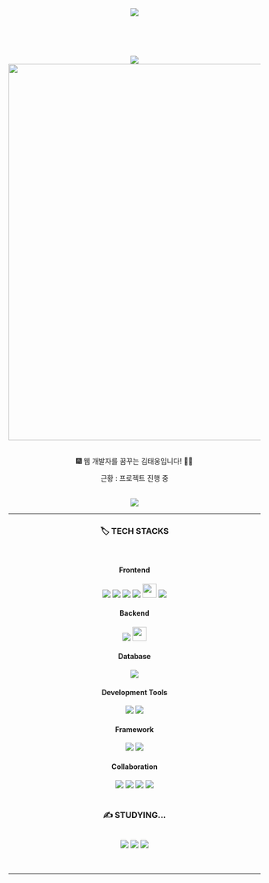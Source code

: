 <div align="center">
<img src="https://capsule-render.vercel.app/api?type=wave&color=auto&height=300&section=header&text=Hello%20I'm%20Taeung&fontSize=90" />

<br><br><br>

<img src="https://github-readme-stats.vercel.app/api?username=yksr7948&theme=blue-green">

<br>
<img src="http://poot97.dothome.co.kr/TextGenerator/picture/city2.gif" style="width:750px;">
<br>
<br>
<p>🎆 웹 개발자를 꿈꾸는 김태웅입니다! 👨‍💻</p>
<p> 근황 : 프로젝트 진행 중</p>
<br>
<img src="https://img.shields.io/badge/yksr7949@gmail.com-EA4335?style=flat&logo=google&logoColor=white">
<br>
<hr>
  <h3> 🏷️ TECH STACKS </h3>
  <br>
  
  <h4>Frontend</h4>
  <img src="https://img.shields.io/badge/HTML5-E34F26?style=for-the-badge&logo=html5&logoColor=white">
  <img src="https://img.shields.io/badge/CSS-239120?&style=for-the-badge&logo=css3&logoColor=white">
  <img src="https://img.shields.io/badge/JavaScript-F7DF1E?style=for-the-badge&logo=JavaScript&logoColor=white">
  <img src="https://img.shields.io/badge/jQuery-0769AD?style=for-the-badge&logo=jquery&logoColor=white">
  <img src="https://img.shields.io/badge/AJax-007396?style=for-the-badge&logo=Java&logoColor=white" height="28px;">
  <img src="https://img.shields.io/badge/React-20232A?style=for-the-badge&logo=react&logoColor=61DAFB">
  
  <br>

  <h4>Backend</h4>
  <img src="https://img.shields.io/badge/Java-ED8B00?style=for-the-badge&logo=openjdk&logoColor=white">
  <img src="https://img.shields.io/badge/MyBatis-007396?style=for-the-badge&logo=Java&logoColor=white" height="28px;">
  
  <br>

  <h4>Database</h4>
  <img src="https://img.shields.io/badge/Oracle-F80000?style=for-the-badge&logo=oracle&logoColor=black">
  
  <br>

  <h4>Development Tools</h4>
  <img src="https://img.shields.io/badge/Eclipse-2C2255?style=for-the-badge&logo=eclipse&logoColor=white">
  <img src="https://img.shields.io/badge/Visual_Studio_Code-0078D4?style=for-the-badge&logo=visual%20studio%20code&logoColor=white")
  <br>

  <h4>Framework</h4>
  <img src="https://img.shields.io/badge/Spring-6DB33F?style=for-the-badge&logo=spring&logoColor=white">
  <img src="https://img.shields.io/badge/Spring%20Boot-6DB33F?style=for-the-badge&logo=spring%20boot&logoColor=white">

   <br>

  <h4>Collaboration</h4>
  <img src="https://img.shields.io/badge/GitHub-100000?style=for-the-badge&logo=github&logoColor=white">
  <img src="https://img.shields.io/badge/Discord-7289DA?style=for-the-badge&logo=discord&logoColor=white">
  <img src="https://img.shields.io/badge/Slack-4A154B?style=for-the-badge&logo=slack&logoColor=white">
  <img src="https://img.shields.io/badge/ERD%20Cloud-gray?style=for-the-badge&logo=erdcloud&logoColor=white">
  
  <br>
  <br>
  <h3> ✍️ STUDYING... </h3>
  <br>
	<img src="https://img.shields.io/badge/React_Native.js-61DAFB?style=flat&logo=react&logoColor=white">
  	<img src="https://img.shields.io/badge/VUE.js-4FC08D?style=flat&logo=vue.js&logoColor=white">
  	<img src="https://img.shields.io/badge/Next.js-000000?style=flat&logo=next.js&logoColor=white">
  <br>
  <br><br> 
  <hr>
</div>

